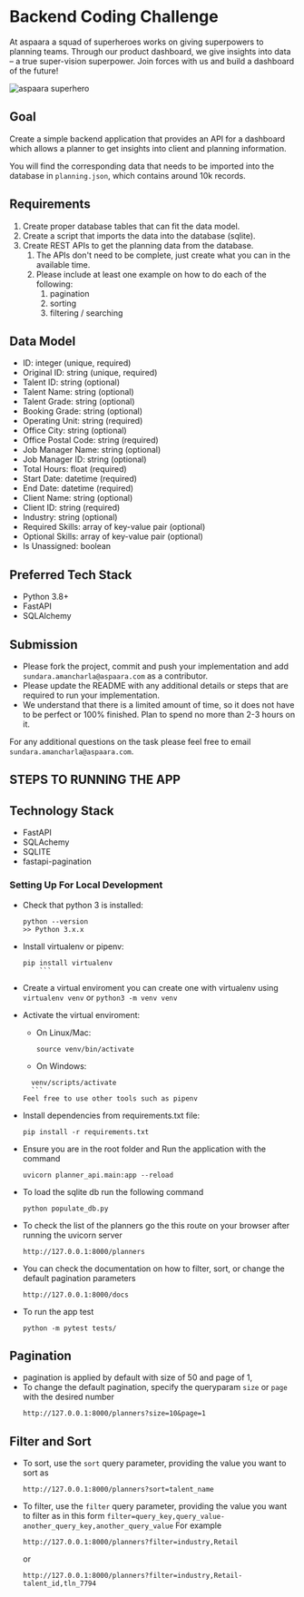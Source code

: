 # Backend Coding Challenge

At aspaara a squad of superheroes works on giving superpowers to planning teams.
Through our product dashboard, we give insights into data – a true super-vision
superpower. Join forces with us and build a dashboard of the future!

![aspaara superhero](aspaara_superhero.png)

## Goal

Create a simple backend application that provides an API for a dashboard which
allows a planner to get insights into client and planning information.

You will find the corresponding data that needs to be imported into the database
in `planning.json`, which contains around 10k records.

## Requirements

1. Create proper database tables that can fit the data model.
2. Create a script that imports the data into the database (sqlite).
3. Create REST APIs to get the planning data from the database.
    1. The APIs don't need to be complete, just create what you can in the
       available time.
    2. Please include at least one example on how to do each of the following:
        1. pagination
        2. sorting
        3. filtering / searching

## Data Model

* ID: integer (unique, required)
* Original ID: string (unique, required)
* Talent ID: string (optional)
* Talent Name: string (optional)
* Talent Grade: string (optional)
* Booking Grade: string (optional)
* Operating Unit: string (required)
* Office City: string (optional)
* Office Postal Code: string (required)
* Job Manager Name: string (optional)
* Job Manager ID: string (optional)
* Total Hours: float (required)
* Start Date: datetime (required)
* End Date: datetime (required)
* Client Name: string (optional)
* Client ID: string (required)
* Industry: string (optional)
* Required Skills: array of key-value pair (optional)
* Optional Skills: array of key-value pair (optional)
* Is Unassigned: boolean

## Preferred Tech Stack

* Python 3.8+
* FastAPI
* SQLAlchemy

## Submission

* Please fork the project, commit and push your implementation and add
  `sundara.amancharla@aspaara.com` as a contributor.
* Please update the README with any additional details or steps that are
  required to run your implementation.
* We understand that there is a limited amount of time, so it does not have to
  be perfect or 100% finished. Plan to spend no more than 2-3 hours on it.

For any additional questions on the task please feel free to email
`sundara.amancharla@aspaara.com`.

## STEPS TO RUNNING THE APP

## Technology Stack

* FastAPI
* SQLAchemy
* SQLITE
* fastapi-pagination

###  Setting Up For Local Development

*   Check that python 3 is installed:
    ```
    python --version
    >> Python 3.x.x
    ```
*   Install virtualenv or pipenv:
  	```
    pip install virtualenv
    	```
*    Create a virtual enviroment
  you can create one with virtualenv using
  	```
	virtualenv venv
	```
  or
	```
	python3 -m venv venv
	```
*   Activate the virtual enviroment:
    - On Linux/Mac:
	    ```
	    source venv/bin/activate
	    ```
    -  On Windows:
      ```
	    venv/scripts/activate
	    ```
	Feel free to use other tools such as pipenv

*   Install dependencies from requirements.txt file:

    ```
    pip install -r requirements.txt
    ```

*   Ensure you are in the root folder and Run the application with the command

    ```
    uvicorn planner_api.main:app --reload
    ```

*   To load the sqlite db run the following command
    ```
    python populate_db.py 
    ```

*   To check the list of the planners go the this route on your browser after running the uvicorn server
    ```
    http://127.0.0.1:8000/planners
    ```

*   You can check the documentation on how to filter, sort, or change the default pagination parameters
    ```
    http://127.0.0.1:8000/docs
    ```

*   To run the app test
    ```
    python -m pytest tests/ 
    ```

## Pagination

* pagination is applied by default with size of 50 and page of 1,
* To change the default pagination, specify the queryparam `size` or `page` with the desired number
    ```
    http://127.0.0.1:8000/planners?size=10&page=1
    ```

## Filter and Sort
* To sort, use the `sort`  query parameter, providing the value you want to sort as
    ```
    http://127.0.0.1:8000/planners?sort=talent_name
    ```

* To filter, use the `filter`  query parameter, providing the value you want to filter as in this form `filter=query_key,query_value-another_query_key,another_query_value`
  For example
    ```
    http://127.0.0.1:8000/planners?filter=industry,Retail
    ```
    or 
    ```
    http://127.0.0.1:8000/planners?filter=industry,Retail-talent_id,tln_7794
    ```
